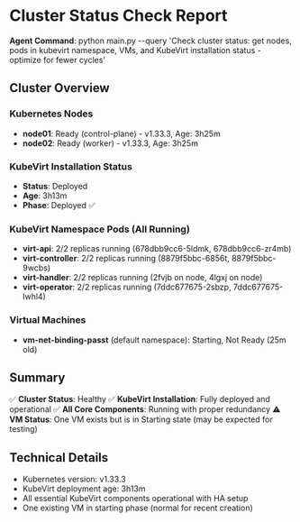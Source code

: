 # Cluster Status Check Report

**Agent Command**: python main.py --query 'Check cluster status: get nodes, pods in kubevirt namespace, VMs, and KubeVirt installation status - optimize for fewer cycles'

## Cluster Overview

### Kubernetes Nodes
- **node01**: Ready (control-plane) - v1.33.3, Age: 3h25m
- **node02**: Ready (worker) - v1.33.3, Age: 3h25m

### KubeVirt Installation Status
- **Status**: Deployed
- **Age**: 3h13m
- **Phase**: Deployed ✅

### KubeVirt Namespace Pods (All Running)
- **virt-api**: 2/2 replicas running (678dbb9cc6-5ldmk, 678dbb9cc6-zr4mb)
- **virt-controller**: 2/2 replicas running (8879f5bbc-6856t, 8879f5bbc-9wcbs)
- **virt-handler**: 2/2 replicas running (2fvjb on node, 4lgxj on node)
- **virt-operator**: 2/2 replicas running (7ddc677675-2sbzp, 7ddc677675-lwhl4)

### Virtual Machines
- **vm-net-binding-passt** (default namespace): Starting, Not Ready (25m old)

## Summary
✅ **Cluster Status**: Healthy
✅ **KubeVirt Installation**: Fully deployed and operational
✅ **All Core Components**: Running with proper redundancy
⚠️ **VM Status**: One VM exists but is in Starting state (may be expected for testing)

## Technical Details
- Kubernetes version: v1.33.3
- KubeVirt deployment age: 3h13m
- All essential KubeVirt components operational with HA setup
- One existing VM in starting phase (normal for recent creation)
